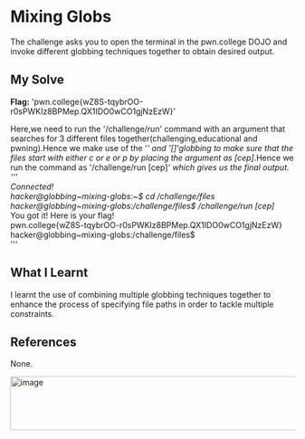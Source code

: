 # Mixing Globs
The challenge asks you to open the terminal in the pwn.college DOJO and invoke different globbing techniques together to obtain desired output.    

## My Solve
**Flag:** 'pwn.college{wZ8S-tqybrOO-r0sPWKIz8BPMep.QX1IDO0wCO1gjNzEzW}'     

Here,we need to run the '/challenge/run' command with an argument that searches for 3 different files together(challenging,educational and pwning).Hence we make use of the '*' and '[]'globbing to make sure that the files start with either c or e or p by placing the argument as [cep]*.Hence we run the command as '/challenge/run [cep]*' which gives us the final output.    
'''   
Connected!                                                                            
hacker@globbing~mixing-globs:~$ cd /challenge/files    
hacker@globbing~mixing-globs:/challenge/files$ /challenge/run [cep]*     
You got it! Here is your flag!     
pwn.college{wZ8S-tqybrOO-r0sPWKIz8BPMep.QX1IDO0wCO1gjNzEzW}     
hacker@globbing~mixing-globs:/challenge/files$      
'''    

## What I Learnt
I learnt the use of combining multiple globbing techniques together to enhance the process of specifying file paths in order to tackle multiple constraints.      

## References
None.    


<img width="608" height="95" alt="image" src="https://github.com/user-attachments/assets/52fbfbcf-bcf1-4693-9371-9bc9fcbde1b0" />


